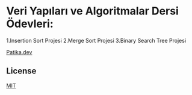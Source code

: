 # Veri Yapıları ve Algoritmalar Dersi Ödevleri:
1.Insertion Sort Projesi
2.Merge Sort Projesi
3.Binary Search Tree Projesi


[Patika.dev](www.patika.dev)


## License
[MIT](https://choosealicense.com/licenses/mit/)

